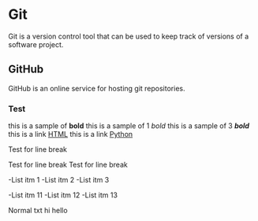 # Git

Git is a version control tool that can be used to keep track of versions of a software project.

## GitHub

GitHub is an online service for hosting git repositories.

### Test
this is a sample of **bold**
this is a sample of 1 *bold*
this is a sample of 3 ***bold***
this is a link [HTML](/wiki/HTML)
this is a link [Python](/wiki/Python)

Test for line break

Test for line break
Test for line break

-List itm 1
-List itm 2
-List itm 3

-List itm 11
-List itm 12
-List itm 13

Normal txt
hi hello